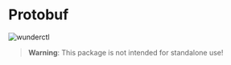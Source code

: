 # Protobuf

![wunderctl](https://img.shields.io/npm/v/@wundergraph/protobuf.svg)

> **Warning**: This package is not intended for standalone use!
